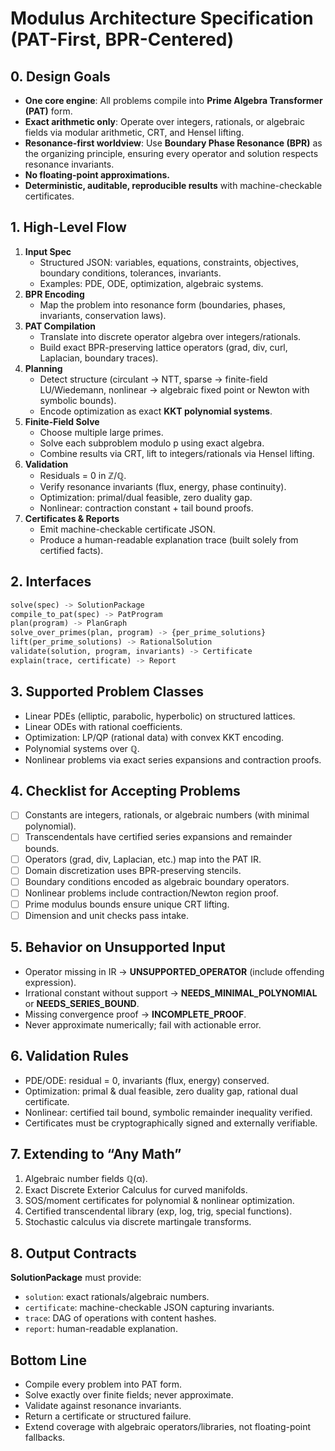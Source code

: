 # Modulus Architecture Specification (PAT-First, BPR-Centered)

## 0. Design Goals
- **One core engine**: All problems compile into **Prime Algebra Transformer (PAT)** form.
- **Exact arithmetic only**: Operate over integers, rationals, or algebraic fields via modular arithmetic, CRT, and Hensel lifting.
- **Resonance-first worldview**: Use **Boundary Phase Resonance (BPR)** as the organizing principle, ensuring every operator and solution respects resonance invariants.
- **No floating-point approximations.**
- **Deterministic, auditable, reproducible results** with machine-checkable certificates.

## 1. High-Level Flow
1. **Input Spec**
   - Structured JSON: variables, equations, constraints, objectives, boundary conditions, tolerances, invariants.
   - Examples: PDE, ODE, optimization, algebraic systems.
2. **BPR Encoding**
   - Map the problem into resonance form (boundaries, phases, invariants, conservation laws).
3. **PAT Compilation**
   - Translate into discrete operator algebra over integers/rationals.
   - Build exact BPR-preserving lattice operators (grad, div, curl, Laplacian, boundary traces).
4. **Planning**
   - Detect structure (circulant → NTT, sparse → finite-field LU/Wiedemann, nonlinear → algebraic fixed point or Newton with symbolic bounds).
   - Encode optimization as exact **KKT polynomial systems**.
5. **Finite-Field Solve**
   - Choose multiple large primes.
   - Solve each subproblem modulo p using exact algebra.
   - Combine results via CRT, lift to integers/rationals via Hensel lifting.
6. **Validation**
   - Residuals = 0 in ℤ/ℚ.
   - Verify resonance invariants (flux, energy, phase continuity).
   - Optimization: primal/dual feasible, zero duality gap.
   - Nonlinear: contraction constant + tail bound proofs.
7. **Certificates & Reports**
   - Emit machine-checkable certificate JSON.
   - Produce a human-readable explanation trace (built solely from certified facts).

## 2. Interfaces
```python
solve(spec) -> SolutionPackage
compile_to_pat(spec) -> PatProgram
plan(program) -> PlanGraph
solve_over_primes(plan, program) -> {per_prime_solutions}
lift(per_prime_solutions) -> RationalSolution
validate(solution, program, invariants) -> Certificate
explain(trace, certificate) -> Report
```

## 3. Supported Problem Classes
- Linear PDEs (elliptic, parabolic, hyperbolic) on structured lattices.
- Linear ODEs with rational coefficients.
- Optimization: LP/QP (rational data) with convex KKT encoding.
- Polynomial systems over ℚ.
- Nonlinear problems via exact series expansions and contraction proofs.

## 4. Checklist for Accepting Problems
- [ ] Constants are integers, rationals, or algebraic numbers (with minimal polynomial).
- [ ] Transcendentals have certified series expansions and remainder bounds.
- [ ] Operators (grad, div, Laplacian, etc.) map into the PAT IR.
- [ ] Domain discretization uses BPR-preserving stencils.
- [ ] Boundary conditions encoded as algebraic boundary operators.
- [ ] Nonlinear problems include contraction/Newton region proof.
- [ ] Prime modulus bounds ensure unique CRT lifting.
- [ ] Dimension and unit checks pass intake.

## 5. Behavior on Unsupported Input
- Operator missing in IR → **UNSUPPORTED_OPERATOR** (include offending expression).
- Irrational constant without support → **NEEDS_MINIMAL_POLYNOMIAL** or **NEEDS_SERIES_BOUND**.
- Missing convergence proof → **INCOMPLETE_PROOF**.
- Never approximate numerically; fail with actionable error.

## 6. Validation Rules
- PDE/ODE: residual = 0, invariants (flux, energy) conserved.
- Optimization: primal & dual feasible, zero duality gap, rational dual certificate.
- Nonlinear: certified tail bound, symbolic remainder inequality verified.
- Certificates must be cryptographically signed and externally verifiable.

## 7. Extending to “Any Math”
1. Algebraic number fields ℚ(α).
2. Exact Discrete Exterior Calculus for curved manifolds.
3. SOS/moment certificates for polynomial & nonlinear optimization.
4. Certified transcendental library (exp, log, trig, special functions).
5. Stochastic calculus via discrete martingale transforms.

## 8. Output Contracts
**SolutionPackage** must provide:
- `solution`: exact rationals/algebraic numbers.
- `certificate`: machine-checkable JSON capturing invariants.
- `trace`: DAG of operations with content hashes.
- `report`: human-readable explanation.

## Bottom Line
- Compile every problem into PAT form.
- Solve exactly over finite fields; never approximate.
- Validate against resonance invariants.
- Return a certificate or structured failure.
- Extend coverage with algebraic operators/libraries, not floating-point fallbacks.

